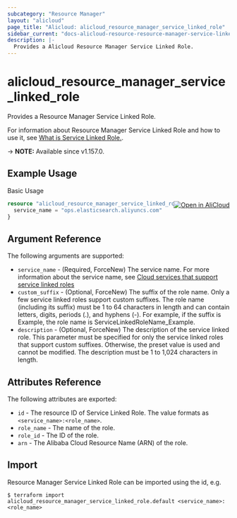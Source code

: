 ```yaml
---
subcategory: "Resource Manager"
layout: "alicloud"
page_title: "Alicloud: alicloud_resource_manager_service_linked_role"
sidebar_current: "docs-alicloud-resource-resource-manager-service-linked-role"
description: |-
  Provides a Alicloud Resource Manager Service Linked Role.
---
```


# alicloud_resource_manager_service_linked_role

Provides a Resource Manager Service Linked Role.

For information about Resource Manager Service Linked Role and how to use it, see [What is Service Linked Role.](https://www.alibabacloud.com/help/en/doc-detail/171226.htm).

-> **NOTE:** Available since v1.157.0.

## Example Usage
<div class="oics-button" style="float: right;margin: 0 0 -40px 0;">
  <a href="https://api.aliyun.com/api-tools/terraform?resource=alicloud_resource_manager_service_linked_role&exampleId=eefa8b76-377b-7d14-273c-76d16c3b8299b930dbae&activeTab=example&spm=docs.r.resource_manager_service_linked_role.0.eefa8b7637" target="_blank">
    <img alt="Open in AliCloud" src="https://img.alicdn.com/imgextra/i1/O1CN01hjjqXv1uYUlY56FyX_!!6000000006049-55-tps-254-36.svg" style="max-height: 44px; margin: 32px auto; max-width: 100%;">
  </a>
</div>

Basic Usage

```terraform
resource "alicloud_resource_manager_service_linked_role" "default" {
  service_name = "ops.elasticsearch.aliyuncs.com"
}
```

## Argument Reference

The following arguments are supported:

* `service_name` - (Required, ForceNew) The service name. For more information about the service name, see [Cloud services that support service linked roles](https://www.alibabacloud.com/help/en/doc-detail/160674.htm)
* `custom_suffix` - (Optional, ForceNew) The suffix of the role name. Only a few service linked roles support custom suffixes. The role name (including its suffix) must be 1 to 64 characters in length and can contain letters, digits, periods (.), and hyphens (-). For example, if the suffix is Example, the role name is ServiceLinkedRoleName_Example.
* `description` - (Optional, ForceNew) The description of the service linked role.  This parameter must be specified for only the service linked roles that support custom suffixes. Otherwise, the preset value is used and cannot be modified. The description must be 1 to 1,024 characters in length.

## Attributes Reference

The following attributes are exported:

* `id` - The resource ID of Service Linked Role. The value formats as `<service_name>:<role_name>`.
* `role_name` - The name of the role.
* `role_id` - The ID of the role.
* `arn` - The Alibaba Cloud Resource Name (ARN) of the role.

## Import

Resource Manager Service Linked Role can be imported using the id, e.g.

```shell
$ terraform import alicloud_resource_manager_service_linked_role.default <service_name>:<role_name>
```